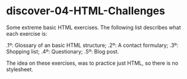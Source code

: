 # discover-04-HTML-Challenges

Some extreme basic HTML exercises. The following list describes what each exercise is: 

.1º: Glossary of an basic HTML structure;
.2º: A contact formulary;
.3º: Shopping list;
.4º: Questionary;
.5º: Blog post.

The idea on these exercises, was to practice just HTML, so there is no stylesheet. 